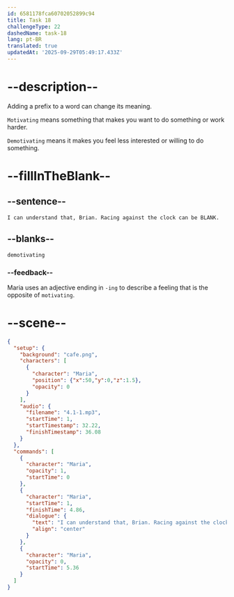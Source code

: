 ```yaml
---
id: 6581178fca60702052899c94
title: Task 18
challengeType: 22
dashedName: task-18
lang: pt-BR
translated: true
updatedAt: '2025-09-29T05:49:17.433Z'
---
```


<!-- (Audio) Maria: I can understand that, Brian. Racing against the clock can be demotivating. -->

# --description--

Adding a prefix to a word can change its meaning.

`Motivating` means something that makes you want to do something or work harder. 

`Demotivating` means it makes you feel less interested or willing to do something. 

# --fillInTheBlank--

## --sentence--

`I can understand that, Brian. Racing against the clock can be BLANK.`

## --blanks--

`demotivating`

### --feedback--

Maria uses an adjective ending in `-ing` to describe a feeling that is the opposite of `motivating`.

# --scene--

```json
{
  "setup": {
    "background": "cafe.png",
    "characters": [
      {
        "character": "Maria",
        "position": {"x":50,"y":0,"z":1.5},
        "opacity": 0
      }
    ],
    "audio": {
      "filename": "4.1-1.mp3",
      "startTime": 1,
      "startTimestamp": 32.22,
      "finishTimestamp": 36.08
    }
  },
  "commands": [
    {
      "character": "Maria",
      "opacity": 1,
      "startTime": 0
    },
    {
      "character": "Maria",
      "startTime": 1,
      "finishTime": 4.86,
      "dialogue": {
        "text": "I can understand that, Brian. Racing against the clock can be demotivating.",
        "align": "center"
      }
    },
    {
      "character": "Maria",
      "opacity": 0,
      "startTime": 5.36
    }
  ]
}
```
